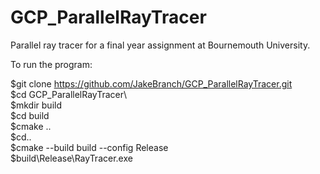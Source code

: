 # GCP_ParallelRayTracer
Parallel ray tracer for a final year assignment at Bournemouth University.


To run the program:

$git clone https://github.com/JakeBranch/GCP_ParallelRayTracer.git         
$cd GCP_ParallelRayTracer\                
$mkdir build          
$cd build            
$cmake ..              
$cd..           
$cmake --build build --config Release            
$build\Release\RayTracer.exe            
